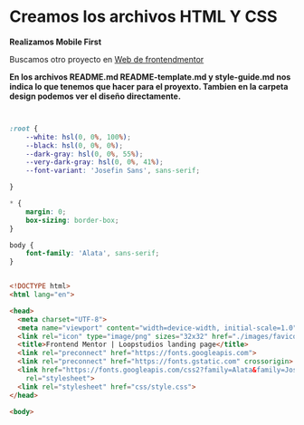 # Creamos los archivos HTML Y CSS 

**Realizamos Mobile First**

Buscamos otro proyecto en [Web de frontendmentor](https://www.frontendmentor.io/)

**En los archivos README.md README-template.md y style-guide.md nos indica lo que tenemos que hacer para el proyexto. Tambien en la carpeta design podemos ver el diseño directamente.**


```css


:root {
    --white: hsl(0, 0%, 100%);
    --black: hsl(0, 0%, 0%);
    --dark-gray: hsl(0, 0%, 55%);
    --very-dark-gray: hsl(0, 0%, 41%);
    --font-variant: 'Josefin Sans', sans-serif;

}

* {
    margin: 0;
    box-sizing: border-box;
}

body {
    font-family: 'Alata', sans-serif;
}


```



```html

<!DOCTYPE html>
<html lang="en">

<head>
  <meta charset="UTF-8">
  <meta name="viewport" content="width=device-width, initial-scale=1.0">
  <link rel="icon" type="image/png" sizes="32x32" href="./images/favicon-32x32.png">
  <title>Frontend Mentor | Loopstudios landing page</title>
  <link rel="preconnect" href="https://fonts.googleapis.com">
  <link rel="preconnect" href="https://fonts.gstatic.com" crossorigin>
  <link href="https://fonts.googleapis.com/css2?family=Alata&family=Josefin+Sans:wght@300&display=swap"
    rel="stylesheet">
  <link rel="stylesheet" href="css/style.css">
</head>

<body>

```

